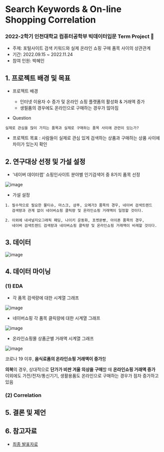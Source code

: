 # Search Keywords & On-line Shopping Correlation

### 2022-2학기 인천대학교 컴퓨터공학부 빅데이터입문 Term Project 💫

* 주제: 포털사이트 검색 키워드와 실제 온라인 쇼핑 구매 품목 사이의 상관관계
* 기간: 2022.09.15 ~ 2022.11.24
* 참여 인원: 박혜인

## 1. 프로젝트 배경 및 목표
* 프로젝트 배경
  - 인터넷 이용자 수 증가 및 온라인 쇼핑 플랫폼의 활성화 & 거래액 증가
  - 생필품의 경우에도 온라인으로 구매하는 경우가 많아짐

* Question
```
실제로 관심을 많이 가지는 품목과 실제로 구매하는 품목 사이에 관련이 있는가?
```

* 프로젝트 목표 : 사람들이 실제로 관심 있게 검색하는 상품과 구매하는 상품 사이에 차이가 있는지 확인

## 2. 연구대상 선정 및 가설 설정
* '네이버 데이터랩' 쇼핑인사이트 분야별 인기검색어 중 8가지 품목 선정

![image](https://github.com/Hyeeein/Correlation_Analysis/assets/81239567/c10b446a-84b2-41e7-82c3-ce2bb2228521)

* 가설 설정
```
1. 필수적으로 필요한 물티슈, 마스크, 샴푸, 오메가3 품목의 경우, 네이버 검색트렌드
   검색량과 관계 없이 네이버쇼핑 클릭량 및 온라인쇼핑 거래액이 일정할 것이다.

2. 이외에 내셔널지오그래픽 패딩, 나이키 운동화, 포켓몬빵, 아이폰 품목의 경우, 
   네이버 검색트렌드 검색량과 네이버쇼핑 클릭량 및 온라인쇼핑 거래액이 비례할 것이다.
```

## 3. 데이터

![image](https://github.com/Hyeeein/Correlation_Analysis/assets/81239567/46b3c8fd-d5ec-496e-87aa-67a1cad1bb15)

## 4. 데이터 마이닝
### (1) EDA
* 각 품목 검색량에 대한 시계열 그래프

![image](https://github.com/Hyeeein/Correlation_Analysis/assets/81239567/207f8c98-acec-4e33-9179-71fe61c56116)

* 네이버쇼핑 각 품목 클릭량에 대한 시계열 그래프

![image](https://github.com/Hyeeein/Correlation_Analysis/assets/81239567/e4687b82-9272-4065-8125-3d0fb7ff28b0)

* 온라인쇼핑몰 상품군별 거래액 시계열 그래프

![image](https://github.com/Hyeeein/Correlation_Analysis/assets/81239567/f41ad2ee-fc7c-4e97-9df5-ba8d6317b98b)

코로나 19 이후, **음식료품의 온라인쇼핑 거래액이 증가**함

**의복**의 경우, 상대적으로 **단가가 비싼 겨울 의상을 구매**할 때 **온라인쇼핑 거래액 증가** <br>
이외에도 가전/전자/통신기기, 생활용품도 온라인으로 구매하는 경우가 점차 증가하고 있음

### (2) Correlation



## 5. 결론 및 제언

## 6. 참고자료

- [최종 발표자료](https://github.com/Hyeeein/Correlation_Analysis)

